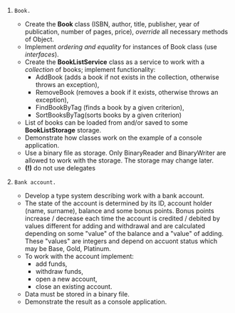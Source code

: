 1. `Book.`

    - Create the **Book** class (ISBN, author, title, publisher, year of publication, number of pages, price), *override* all necessary methods of Object.
    - Implement *ordering and equality* for instances of Book class (use *interfaces*).
    - Create the **BookListService** class as a service to work with a *collection* of books; implement functionality:
      - AddBook (adds a book if not exists in the collection, otherwise throws an exception),
      - RemoveBook (removes a book if it exists, otherwise throws an exception),
      - FindBookByTag (finds a book by a given criterion),
      - SortBooksByTag(sorts books by a given criterion)
    - List of books can be loaded from and/or saved to some **BookListStorage** storage.
    - Demonstrate how classes work on the example of a console application.
    - Use a binary file as storage. Only BinaryReader and BinaryWriter are allowed to work with the storage. The storage may change later.
    - **(!)** do not use delegates
    
2. `Bank account.`

    - Develop a type system describing work with a bank account.
    - The state of the account is determined by its ID, account holder (name, surname), balance and some bonus points. Bonus points increase / decrease each time the account is credited / debited by values ​​different for adding and withdrawal and are calculated depending on some "value" of the balance and a "value" of adding. These "values" are integers and depend on accuont status which may be Base, Gold, Platinum.
    - To work with the account implement:
      - add funds,
      - withdraw funds,
      - open a new account,
      - close an existing account.
    - Data must be stored in a binary file.
    - Demonstrate the result as a console application.
    
    
